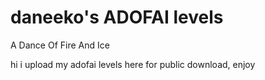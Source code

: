 # daneeko's ADOFAI levels
A Dance Of Fire And Ice

hi i upload my adofai levels here for public download, enjoy
